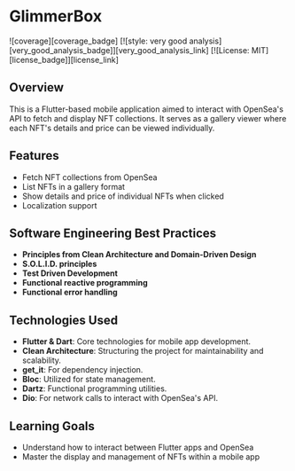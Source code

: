 # GlimmerBox

![coverage][coverage_badge]
[![style: very good analysis][very_good_analysis_badge]][very_good_analysis_link]
[![License: MIT][license_badge]][license_link]

## Overview

This is a Flutter-based mobile application aimed to interact with OpenSea's API to fetch and display NFT collections. It serves as a gallery viewer where each NFT's details and price can be viewed individually.

## Features

- Fetch NFT collections from OpenSea
- List NFTs in a gallery format
- Show details and price of individual NFTs when clicked
- Localization support

## Software Engineering Best Practices

- **Principles from Clean Architecture and Domain-Driven Design**
- **S.O.L.I.D. principles**
- **Test Driven Development**
- **Functional reactive programming**
- **Functional error handling**

## Technologies Used

- **Flutter & Dart**: Core technologies for mobile app development.
- **Clean Architecture**: Structuring the project for maintainability and scalability.
- **get_it**: For dependency injection.
- **Bloc**: Utilized for state management.
- **Dartz**: Functional programming utilities.
- **Dio**: For network calls to interact with OpenSea's API.

## Learning Goals

- Understand how to interact between Flutter apps and OpenSea
- Master the display and management of NFTs within a mobile app
